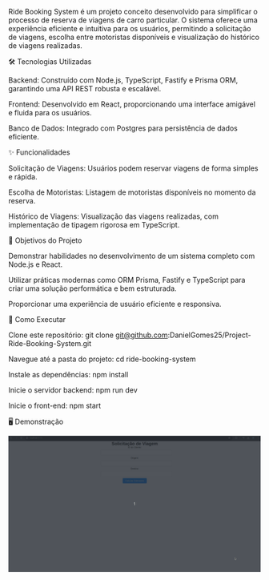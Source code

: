 Ride Booking System é um projeto conceito desenvolvido para simplificar o processo de reserva de viagens de carro particular. O sistema oferece uma experiência eficiente e intuitiva para os usuários, permitindo a solicitação de viagens, escolha entre motoristas disponíveis e visualização do histórico de viagens realizadas.

🛠️ Tecnologias Utilizadas

Backend: Construído com Node.js, TypeScript, Fastify e Prisma ORM, garantindo uma API REST robusta e escalável.

Frontend: Desenvolvido em React, proporcionando uma interface amigável e fluida para os usuários.

Banco de Dados: Integrado com Postgres para persistência de dados eficiente.

✨ Funcionalidades

Solicitação de Viagens: Usuários podem reservar viagens de forma simples e rápida.

Escolha de Motoristas: Listagem de motoristas disponíveis no momento da reserva.

Histórico de Viagens: Visualização das viagens realizadas, com implementação de tipagem rigorosa em TypeScript.

🎯 Objetivos do Projeto

Demonstrar habilidades no desenvolvimento de um sistema completo com Node.js e React.

Utilizar práticas modernas como ORM Prisma, Fastify e TypeScript para criar uma solução performática e bem estruturada.

Proporcionar uma experiência de usuário eficiente e responsiva.

🚀 Como Executar

Clone este repositório:
git clone git@github.com:DanielGomes25/Project-Ride-Booking-System.git

Navegue até a pasta do projeto:
cd ride-booking-system

Instale as dependências:
npm install


Inicie o servidor backend:
npm run dev

Inicie o front-end:
npm start

🖥️ Demonstração

<img src='/Ride-Drive.gif'><img>

